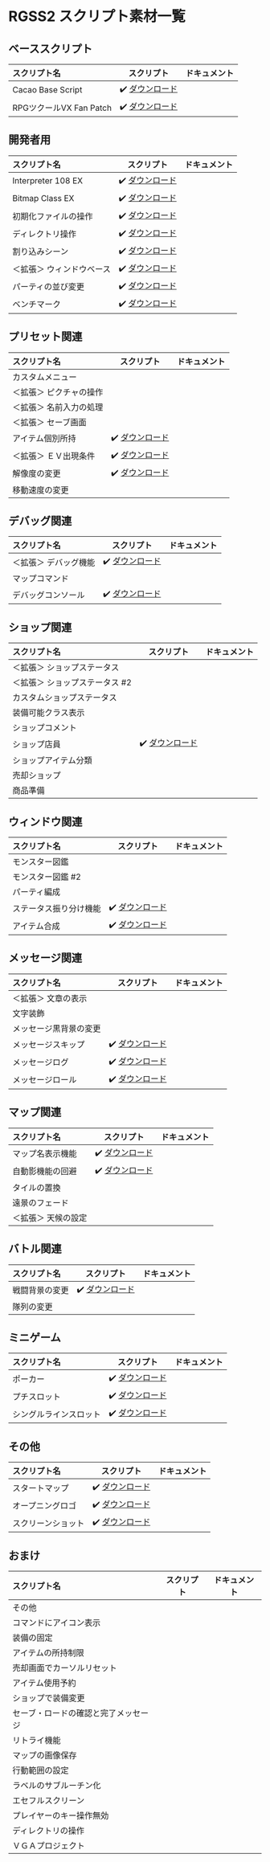 # RGSS2 スクリプト素材一覧

## ベーススクリプト

|スクリプト名|スクリプト|ドキュメント|
|:--|:-:|:-:|
|Cacao Base Script|:heavy_check_mark: [ダウンロード](https://raw.githubusercontent.com/cacao-soft/RMVX/main/cbs.rb)||
|RPGツクールVX Fan Patch|:heavy_check_mark: [ダウンロード](https://raw.githubusercontent.com/cacao-soft/RMVX/main/cbs.rb)||

## 開発者用

|スクリプト名|スクリプト|ドキュメント|
|:--|:-:|:-:|
|Interpreter 108 EX|:heavy_check_mark: [ダウンロード](https://raw.githubusercontent.com/cacao-soft/RMVX/main/Ex108i.rb)||
|Bitmap Class EX|:heavy_check_mark: [ダウンロード](https://raw.githubusercontent.com/cacao-soft/RMVX/main/ExBitmap.rb)||
|初期化ファイルの操作|:heavy_check_mark: [ダウンロード](https://raw.githubusercontent.com/cacao-soft/RMVX/main/ExFile.rb)||
|ディレクトリ操作|:heavy_check_mark: [ダウンロード](https://raw.githubusercontent.com/cacao-soft/RMVX/main/Dir.rb)||
|割り込みシーン|:heavy_check_mark: [ダウンロード](https://raw.githubusercontent.com/cacao-soft/RMVX/main/Interrupt.rb)||
|＜拡張＞ ウィンドウベース|:heavy_check_mark: [ダウンロード](https://raw.githubusercontent.com/cacao-soft/RMVX/main/ExWindow.rb)||
|パーティの並び変更|:heavy_check_mark: [ダウンロード](https://raw.githubusercontent.com/cacao-soft/RMVX/main/Position.rb)||
|ベンチマーク|:heavy_check_mark: [ダウンロード](https://raw.githubusercontent.com/cacao-soft/RMVX/main/Benchmark.rb)||

## プリセット関連

|スクリプト名|スクリプト|ドキュメント|
|:--|:-:|:-:|
|カスタムメニュー|||
|＜拡張＞ ピクチャの操作|||
|＜拡張＞ 名前入力の処理|||
|＜拡張＞ セーブ画面|||
|アイテム個別所持|:heavy_check_mark: [ダウンロード](https://raw.githubusercontent.com/cacao-soft/RMVX/main/PersonalItems.rb)||
|＜拡張＞ ＥＶ出現条件|:heavy_check_mark: [ダウンロード](https://raw.githubusercontent.com/cacao-soft/RMVX/main/ExEvent.rb)||
|解像度の変更|:heavy_check_mark: [ダウンロード](https://raw.githubusercontent.com/cacao-soft/RMVX/main/vga.rb)||
|移動速度の変更|||

## デバッグ関連

|スクリプト名|スクリプト|ドキュメント|
|:--|:-:|:-:|
|＜拡張＞ デバッグ機能|:heavy_check_mark: [ダウンロード](https://raw.githubusercontent.com/cacao-soft/RMVX/main/Debug.rb)||
|マップコマンド|||
|デバッグコンソール|:heavy_check_mark: [ダウンロード](https://raw.githubusercontent.com/cacao-soft/RMVX/main/Console.rb)||

## ショップ関連

|スクリプト名|スクリプト|ドキュメント|
|:--|:-:|:-:|
|＜拡張＞ ショップステータス|||
|＜拡張＞ ショップステータス #2|||
|カスタムショップステータス|||
|装備可能クラス表示|||
|ショップコメント|||
|ショップ店員|:heavy_check_mark: [ダウンロード](https://raw.githubusercontent.com/cacao-soft/RMVX/main/Staff2.rb)||
|ショップアイテム分類|||
|売却ショップ|||
|商品準備|||

## ウィンドウ関連

|スクリプト名|スクリプト|ドキュメント|
|:--|:-:|:-:|
|モンスター図鑑|||
|モンスター図鑑 #2|||
|パーティ編成|||
|ステータス振り分け機能|:heavy_check_mark: [ダウンロード](https://raw.githubusercontent.com/cacao-soft/RMVX/main/StatusPoint.rb)||
|アイテム合成|:heavy_check_mark: [ダウンロード](https://raw.githubusercontent.com/cacao-soft/RMVX/main/MakeItem.rb)||

## メッセージ関連

|スクリプト名|スクリプト|ドキュメント|
|:--|:-:|:-:|
|＜拡張＞ 文章の表示|||
|文字装飾|||
|メッセージ黒背景の変更|||
|メッセージスキップ|:heavy_check_mark: [ダウンロード](https://raw.githubusercontent.com/cacao-soft/RMVX/main/MessageSkip.rb)||
|メッセージログ|:heavy_check_mark: [ダウンロード](https://raw.githubusercontent.com/cacao-soft/RMVX/main/MessageLog.rb)||
|メッセージロール|:heavy_check_mark: [ダウンロード](https://raw.githubusercontent.com/cacao-soft/RMVX/main/MessageRoll.rb)||

## マップ関連

|スクリプト名|スクリプト|ドキュメント|
|:--|:-:|:-:|
|マップ名表示機能|:heavy_check_mark: [ダウンロード](https://raw.githubusercontent.com/cacao-soft/RMVX/main/Location.rb)||
|自動影機能の回避|:heavy_check_mark: [ダウンロード](https://raw.githubusercontent.com/cacao-soft/RMVX/main/Shadow.rb)||
|タイルの置換|||
|遠景のフェード|||
|＜拡張＞ 天候の設定|||

## バトル関連

|スクリプト名|スクリプト|ドキュメント|
|:--|:-:|:-:|
|戦闘背景の変更|:heavy_check_mark: [ダウンロード](https://raw.githubusercontent.com/cacao-soft/RMVX/main/BattleBack.rb)||
|隊列の変更|||

## ミニゲーム

|スクリプト名|スクリプト|ドキュメント|
|:--|:-:|:-:|
|ポーカー|:heavy_check_mark: [ダウンロード](https://raw.githubusercontent.com/cacao-soft/RMVX/main/Poker.rb)||
|プチスロット|:heavy_check_mark: [ダウンロード](https://raw.githubusercontent.com/cacao-soft/RMVX/main/PetiteSlot.rb)||
|シングルラインスロット|:heavy_check_mark: [ダウンロード](https://raw.githubusercontent.com/cacao-soft/RMVX/main/Slot.rb)||

## その他

|スクリプト名|スクリプト|ドキュメント|
|:--|:-:|:-:|
|スタートマップ|:heavy_check_mark: [ダウンロード](https://raw.githubusercontent.com/cacao-soft/RMVX/main/StartMap.rb)||
|オープニングロゴ|:heavy_check_mark: [ダウンロード](https://raw.githubusercontent.com/cacao-soft/RMVX/main/Logo.rb)||
|スクリーンショット|:heavy_check_mark: [ダウンロード](https://raw.githubusercontent.com/cacao-soft/RMVX/main/ScreenShot.rb)||

## おまけ

|スクリプト名|スクリプト|ドキュメント|
|:--|:-:|:-:|
|その他|||
|コマンドにアイコン表示|||
|装備の固定|||
|アイテムの所持制限|||
|売却画面でカーソルリセット|||
|アイテム使用予約|||
|ショップで装備変更|||
|セーブ・ロードの確認と完了メッセージ|||
|リトライ機能|||
|マップの画像保存|||
|行動範囲の設定|||
|ラベルのサブルーチン化|||
|エセフルスクリーン|||
|プレイヤーのキー操作無効|||
|ディレクトリの操作|||
|ＶＧＡプロジェクト|||

